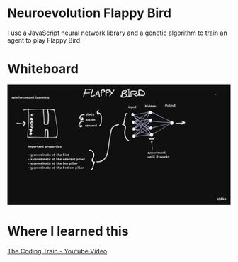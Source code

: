 # Neuroevolution Flappy Bird

I use a JavaScript neural network library and a genetic algorithm to train an agent to play Flappy Bird.

# Whiteboard

![Whiteboard](whiteboard.png)

# Where I learned this

[The Coding Train - Youtube Video](https://www.youtube.com/watch?v=c6y21FkaUqw)
